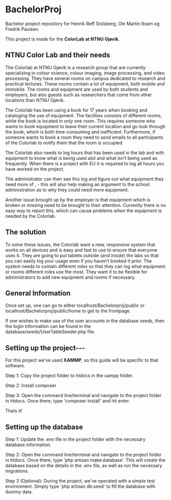# BachelorProj
Bachelor project repository for Henrik Reff Snilsberg, Ole Martin Ibsen og Fredrik Paulsen.

This project is made for the **ColorLab at NTNU Gjøvik**. 


## NTNU Color Lab and their needs
The Colorlab at NTNU Gjøvik is a research group that are currently specializing in colour science, colour imaging, image processing, and video processing. They have several rooms on campus dedicated to research and practical lectures. These rooms contain a lot of equipment, both mobile and immobile. The rooms and equipment are used by both students and employers, but also guests such as researchers that come from other locations than NTNU Gjøvik. 

The Colorlab has been using a book for 17 years when booking and cataloging the use of equipment. The facilities consists of different rooms, while the book is located in only one room. This requires someone who wants to book equipment to leave their current location and go look through the book, which is both time-consuming and inefficient. Furthermore, if someone wants to book a room they need to send emails to all participants of the Colorlab to notify them that the room is occupied. 

The Colorlab also needs to log hours that has been used in the lab and with equipment to know what is being used alot and what isn't being used as frequently. When there is a project with EU it is required to log all hours you have worked on the project.

The administrator can then see this log and figure out what equipment they need more of , - this will also help making an argument to the school administration as to why they could need more equipment.

Another issue brought up by the employer is that equipment which is broken or missing need to be brought to their attention. Currently there is no easy way to report this, which can cause problems when the equipment is needed by the Colorlab.

## The solution
To solve these issues, the Colorlab want a new, responsive system that works on all devices and is easy and fast to use to ensure that everyone uses it. They are going to put tablets outside (and inside) the labs so that you can easily log your usage even if you haven't booked it prior. The system needs to contain different roles so that they can log what equipment or rooms different roles use the most. They want it to be flexible for administrators to add new equipment and rooms if necessary.

## General Information
Once set up, one can go to either localhost/Bachelorproj/public or localhost/Bachelorproj/public/home 
to get to the frontpage.

If one wishes to make use of the user accounts in the database seeds, then the login information
can be found in the database/seeds/UserTableSeeder.php file.

## Setting up the project---
For this project we've used **XAMMP**, so this guide will be specific to that software.

Step 1:
	Copy the project folder to htdocs in the xampp folder.

Step 2:
	Install composer

Step 3:
	Open the command line/terminal and navigate to the project folder in htdocs.
	Once there, type 'composer install' and hit enter.

Thats it!

## Setting up the database

Step 1:
	Update the .env file in the project folder with the necessary database information.

Step 2:
	Open the command line/terminal and navigate to the project folder in htdocs.
	Once there, type 'php artisan make:database'. 
	This will create the database based on the details in the .env file, as well as run
the necessary migrations.

Step 3 (Optional):
	During the project, we've operated with a simple test environment.
	Simply type 'php artisan db:seed' to fill the database with dummy data.



